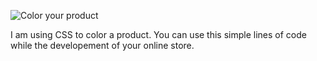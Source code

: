 ![Color your product](https://user-images.githubusercontent.com/56194511/115804561-181f6800-a398-11eb-8fbb-bd466d918a3b.gif)




I am using CSS to color a product. You can use this simple lines of code while the developement of your online store.

